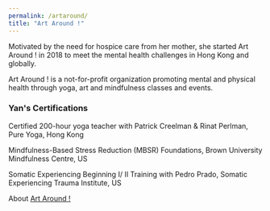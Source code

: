 ```yaml
---
permalink: /artaround/
title: "Art Around !"
---
```


Motivated by the need for hospice care from her mother, she started Art Around ! in 2018 to meet the mental health challenges in Hong Kong and globally. 

Art Around ! is a not-for-profit organization promoting mental and physical health through yoga, art and mindfulness classes and events.

### Yan's Certifications

Certified 200-hour yoga teacher with Patrick Creelman & Rinat Perlman, Pure Yoga, Hong Kong

Mindfulness-Based Stress Reduction (MBSR) Foundations, Brown University Mindfulness Centre, US

Somatic Experiencing Beginning I/ II Training with Pedro Prado, Somatic Experiencing Trauma Institute, US

About [Art Around !](https://www.artaround.co/2018/06/10/about-us/)
